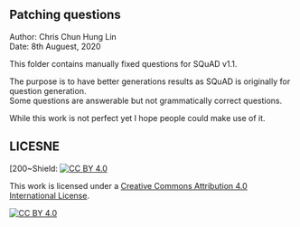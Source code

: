 Patching questions
------------------


Author: Chris Chun Hung Lin  
Date: 8th Auguest, 2020  


This folder contains manually fixed questions for SQuAD v1.1.  

The purpose is to have better generations results as SQuAD is originally for question generation.  
Some questions are answerable but not grammatically correct questions.  

While this work is not perfect yet I hope people could make use of it.  


LICESNE
-------

[200~Shield: [![CC BY 4.0][cc-by-shield]][cc-by]  

This work is licensed under a
[Creative Commons Attribution 4.0 International License][cc-by].  

[![CC BY 4.0][cc-by-image]][cc-by]  

[cc-by]: http://creativecommons.org/licenses/by/4.0/  
[cc-by-image]: https://i.creativecommons.org/l/by/4.0/88x31.png  
[cc-by-shield]: https://img.shields.io/badge/License-CC%20BY%204.0-lightgrey.svg  
